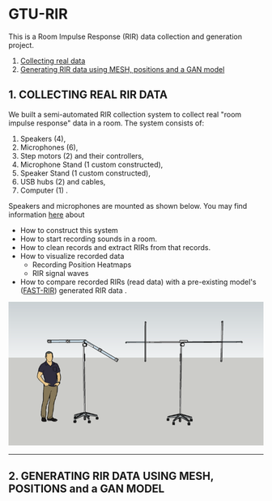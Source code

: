 # GTU-RIR
This is a Room Impulse Response (RIR) data collection and generation project.
1. [Collecting real data](#01)
2. [Generating RIR data using MESH, positions and a GAN model](#02)

## 1. COLLECTING REAL RIR DATA <a name="01"></a>

We built a semi-automated RIR collection system to collect real "room impulse response" data in a room.
The system consists of:
1. Speakers (4), 
2. Microphones (6), 
3. Step motors (2) and their controllers, 
4. Microphone Stand (1 custom constructed),
5. Speaker Stand (1 custom constructed),
6. USB hubs (2) and cables,
7. Computer (1) . 
   
Speakers and microphones are mounted as shown below. 
You may find information [here][01.data_collection] about 
- How to construct this system
- How to start recording sounds in a room.
- How to clean records and extract RIRs from that records.
- How to visualize recorded data
  - Recording Position Heatmaps
  - RIR signal waves
- How to compare recorded RIRs (read data) with a pre-existing model's ([FAST-RIR][FAST-RIR]) generated RIR data .

![RIR Collection System Design][rir_measurement_setup]

---



## 2. GENERATING RIR DATA USING MESH, POSITIONS and a GAN MODEL <a name="02"></a>





[01.data_collection]: 01.data_collection/README.md
[rir_measurement_setup]: README.md.resources/rir-measurement-setup.png
[FAST-RIR]: https://github.com/anton-jeran/FAST-RIR